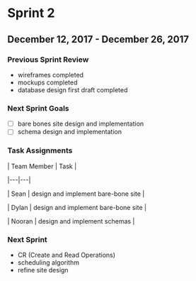 # Sprint 2
## December 12, 2017 - December 26, 2017

### Previous Sprint Review
- wireframes completed
- mockups completed
- database design first draft completed



### Next Sprint Goals

- [ ] bare bones site design and implementation 
- [ ] schema design and implementation

### Task Assignments

| Team Member | Task | 

|---|---|

| Sean | design and implement bare-bone site |

| Dylan | design and implement bare-bone site |

| Nooran | design and implement schemas |





### Next Sprint
- CR (Create and Read Operations)
- scheduling algorithm
- refine site design
